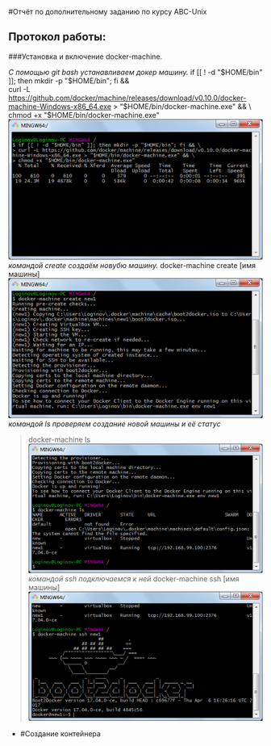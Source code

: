 #Отчёт по дополнительному заданию по курсу ABC-Unix
## Протокол  работы:
###Установка и включение docker-machine.

*С помощью git bash устанавливаем докер машину.*
  if [[ ! -d "$HOME/bin" ]]; then mkdir -p "$HOME/bin"; fi && \
  curl -L https://github.com/docker/machine/releases/download/v0.10.0/docker-machine-Windows-x86_64.exe > "$HOME/bin/docker-machine.exe" && \
  chmod +x "$HOME/bin/docker-machine.exe"
![1](/images/1.png)
*командой create создаём новубю машину.*
  docker-machine create [имя машины]
![2](/images/2.png)
*командой ls проверяем создание новой машины и её статус*
>docker-machine ls
![3](/images/3.png)
*командой ssh подключаемся к ней*
>docker-machine ssh [имя машины]
![4](/images/4.png)
* #Создание контейнера

